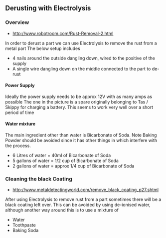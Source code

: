 Derusting with Electrolysis
---------------------------

### Overview

-   <http://www.robotroom.com/Rust-Removal-2.html>

In order to derust a part we can use Electrolysis to remove the rust
from a metal part
The below setup includes

-   4 nails around the outside dangling down, wired to the positive of
    the supply
-   A single wire dangling down on the middle connected to the part to
    de-rust

#### Power Supply

Ideally the power supply needs to be approx 12V with as many amps as
possible The one in the picture is a spare originally belonging to Tas /
Skippy for charging a battery. This seems to work very well over a short
period of time

#### Water mixture

The main ingredient other than water is Bicarbonate of Soda. Note Baking
Powder should be avoided since it has other things in which interfere
with the process.

-   6 Litres of water = 40ml of Bicarbonate of Soda
-   5 gallons of water = 1/2 cup of Bicarbonate of Soda
-   2 gallons of water = approx 1/4 cup of Bicarbonate of Soda

### Cleaning the black Coating

-   <http://www.metaldetectingworld.com/remove_black_coating_p27.shtml>

After using Electrolysis to remove rust from a part sometimes there will
be a black coating left over. This can be avoided by using de-ionised
water, although another way around this is to use a mixture of

-   Water
-   Toothpaste
-   Baking Soda